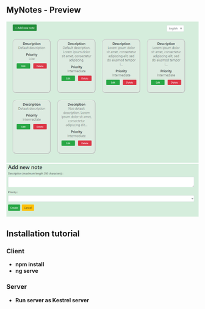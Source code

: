 <h2>MyNotes - Preview</h2>
<img src="GitPreview/Capture.PNG" />
<img src="GitPreview/Capture1.PNG" />
<h2>Installation tutorial</h2>
<h3>Client</h3>
<ul><b>
  <li>npm install</li>
  <li>ng serve</li>
</ul></b>
<h3>Server</h3>
<ul><b>
  <li>Run server as Kestrel server</li>
</ul></b>